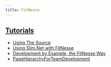 ```yaml
---
title: FitNesse
---
```

## [Tutorials](FitNesse.Tutorials)

* [Using The Source](FitNesse.UsingTheSource)
* [Using Slim.Net with FitNesse](AcceptanceTesting.UsingSlimDotNetInFitNesse)
* [Development by Example, the FitNesse Way](FitNesse.DevelopmentByExampleTheFitNesseWay)
* [PageHierarchyForTeamDevelopment](FitNesse.PageHierarchyForTeamDevelopment)
